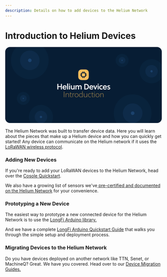 ```yaml
---
description: Details on how to add devices to the Helium Network
---
```


# Introduction to Helium Devices



![](../.gitbook/assets/artboard-copy-26.jpg)

The Helium Network was built to transfer device data. Here you will learn about the pieces that make up a Helium device and how you can quickly get started! Any device can communicate on the Helium network if it uses the [LoRaWAN wireless protocol](https://lora-alliance.org/about-lorawan).

### Adding New Devices

If you're ready to add your LoRaWAN devices to the Helium Network, head over the [Co](../console/quickstart.md)[sole Quickstart](../console/quickstart.md).

We also have a growing list of sensors we've[ pre-certified and documented on the Helium Network](lorawan-devices/) for your convenience.

### Prototyping a New Device

The easiest way to prototype a new connected device for the Helium Network is to use the [LongFi Arduino library.](https://github.com/helium/longfi-arduino) 

And we have a complete [LongFi Arduino Quickstart Guide](arduino-quickstart.md) that walks you through the simple setup and deployment process.

### Migrating Devices to the Helium Network

Do you have devices deployed on another network like TTN, Senet, or MachineQ? Great. We have you covered. Head over to our [Device Migration Guides.](migrating-devices-to-helium/)

